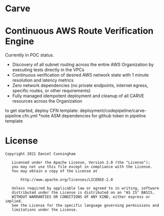 # Carve
# Continuous AWS Route Verification Engine

Currently in POC status.

- Discovery of all subnet routing across the entire AWS Organization by executing tests directly in the VPCs
- Continuous verification of desired AWS network state with 1 minute resolution and latency metrics
- Zero network dependencies (no private endpoints, internet egress, specific routes, or other requirements)
- Fully managed idempotent deployment and cleanup of all CARVE resources across the Organization

to get started, deploy CFN template:  deployment/codepipeline/carve-pipeline.cfn.yml
*note ASM dependencies for github token in pipeline template

License
=======
```
Copyright 2021 Daniel Cunningham

   Licensed under the Apache License, Version 2.0 (the "License");
   you may not use this file except in compliance with the License.
   You may obtain a copy of the License at

       http://www.apache.org/licenses/LICENSE-2.0

   Unless required by applicable law or agreed to in writing, software
   distributed under the License is distributed on an "AS IS" BASIS,
   WITHOUT WARRANTIES OR CONDITIONS OF ANY KIND, either express or implied.
   See the License for the specific language governing permissions and
   limitations under the License.
```
